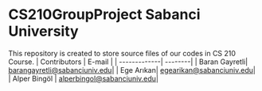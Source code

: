 # CS210GroupProject Sabanci University
This repository is created to store source files of our codes in CS 210 Course.
| Contributors |  E-mail |
| -------------| --------|
| Baran Gayretli| barangayretli@sabanciuniv.edu|
| Ege Arıkan| egearikan@sabanciuniv.edu|
| Alper Bingöl | alperbingol@sabanciuniv.edu| 
